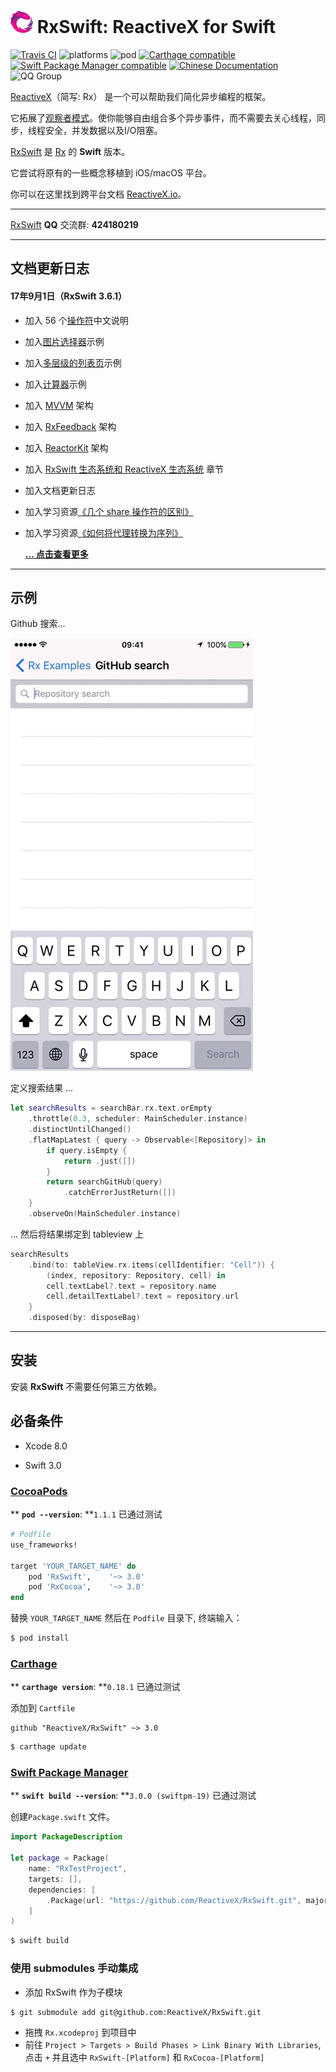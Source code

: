<img src="assets/Rx_Logo_M.png" alt="Miss Electric Eel 2016" width="36" height="36"> RxSwift: ReactiveX for Swift
======================================

[![Travis CI](https://travis-ci.org/ReactiveX/RxSwift.svg?branch=master)](https://travis-ci.org/ReactiveX/RxSwift) ![platforms](https://img.shields.io/badge/platforms-iOS%20%7C%20macOS%20%7C%20tvOS%20%7C%20watchOS%20%7C%20Linux-333333.svg) ![pod](https://img.shields.io/cocoapods/v/RxSwift.svg) [![Carthage compatible](https://img.shields.io/badge/Carthage-compatible-4BC51D.svg?style=flat)](https://github.com/Carthage/Carthage) [![Swift Package Manager compatible](https://img.shields.io/badge/Swift%20Package%20Manager-compatible-brightgreen.svg)](https://github.com/apple/swift-package-manager) [![Chinese Documentation](https://img.shields.io/badge/中文文档-支持-4BC51D.svg)](https://beeth0ven.github.io/RxSwift-Chinese-Documentation/) ![QQ Group](https://img.shields.io/badge/QQ%20交流群-424180219-blue.svg)

[ReactiveX](http://reactivex.io/)（简写: Rx） 是一个可以帮助我们简化异步编程的框架。

它拓展了[观察者模式](https://zh.wikipedia.org/wiki/观察者模式)。使你能够自由组合多个异步事件，而不需要去关心线程，同步，线程安全，并发数据以及I/O阻塞。

[RxSwift](https://github.com/ReactiveX/RxSwift) 是 [Rx](https://github.com/Reactive-Extensions/Rx.NET) 的 **Swift** 版本。

它尝试将原有的一些概念移植到 iOS/macOS 平台。

你可以在这里找到跨平台文档 [ReactiveX.io](http://reactivex.io/)。

------

[RxSwift](https://github.com/ReactiveX/RxSwift) **QQ** 交流群: **424180219**

------
## 文档更新日志

#### 17年9月1日（RxSwift 3.6.1）

* 加入 56 个[操作符](/content/rxswift_core/operator.md)中文说明
* 加入[图片选择器](/content/more_demo/image_picker.md)示例
* 加入[多层级的列表页](/content/more_demo/tableView_sectioned_viewController.md)示例
* 加入[计算器](/content/more_demo/calculator.md)示例
* 加入 [MVVM](/content/architecture/mvvm.md) 架构
* 加入 [RxFeedback](/content/architecture/rxfeedback.md) 架构
* 加入 [ReactorKit](/content/architecture/reactorkit.md) 架构
* 加入 [RxSwift 生态系统和 ReactiveX 生态系统](/content/rxswift_ecosystem.md) 章节
* 加入文档更新日志
* 加入学习资源[《几个 share 操作符的区别》](https://medium.com/@_achou/rxswift-share-vs-replay-vs-sharereplay-bea99ac42168)
* 加入学习资源[《如何将代理转换为序列》](https://medium.com/@maxofeden/rxswift-migrate-delegates-to-beautiful-observables-3e606a863048)

  **[... 点击查看更多](/content/about/CHANGELOG.md)**

---

## 示例

Github 搜索...

![](assets/GithubSearch.gif)

定义搜索结果 ...
```swift
let searchResults = searchBar.rx.text.orEmpty
    .throttle(0.3, scheduler: MainScheduler.instance)
    .distinctUntilChanged()
    .flatMapLatest { query -> Observable<[Repository]> in
        if query.isEmpty {
            return .just([])
        }
        return searchGitHub(query)
            .catchErrorJustReturn([])
    }
    .observeOn(MainScheduler.instance)
```

... 然后将结果绑定到 tableview 上

```swift
searchResults
    .bind(to: tableView.rx.items(cellIdentifier: "Cell")) {
        (index, repository: Repository, cell) in
        cell.textLabel?.text = repository.name
        cell.detailTextLabel?.text = repository.url
    }
    .disposed(by: disposeBag)
```

------

## 安装

安装 **RxSwift** 不需要任何第三方依赖。

## 必备条件

* Xcode 8.0

* Swift 3.0

### [CocoaPods](https://guides.cocoapods.org/using/using-cocoapods.html)

** **`pod --version`**: **`1.1.1` 已通过测试

```ruby
# Podfile
use_frameworks!

target 'YOUR_TARGET_NAME' do
    pod 'RxSwift',    '~> 3.0'
    pod 'RxCocoa',    '~> 3.0'
end
```

替换 `YOUR_TARGET_NAME` 然后在 `Podfile` 目录下, 终端输入：

```bash
$ pod install
```

### [Carthage](https://github.com/Carthage/Carthage)

** **`carthage version`**: **`0.18.1` 已通过测试

添加到 `Cartfile`

```
github "ReactiveX/RxSwift" ~> 3.0
```

```bash
$ carthage update
```

### [Swift Package Manager](https://github.com/apple/swift-package-manager)

**  **`swift build --version`**: **`3.0.0 (swiftpm-19)` 已通过测试

创建`Package.swift` 文件。

```swift
import PackageDescription

let package = Package(
    name: "RxTestProject",
    targets: [],
    dependencies: [
        .Package(url: "https://github.com/ReactiveX/RxSwift.git", majorVersion: 3)
    ]
)
```

```bash
$ swift build
```

### 使用 submodules 手动集成

* 添加 RxSwift 作为子模块

```bash
$ git submodule add git@github.com:ReactiveX/RxSwift.git
```

* 拖拽 `Rx.xcodeproj` 到项目中
* 前往 `Project > Targets > Build Phases > Link Binary With Libraries`, 点击 `+` 并且选中 `RxSwift-[Platform]` 和 `RxCocoa-[Platform]`

